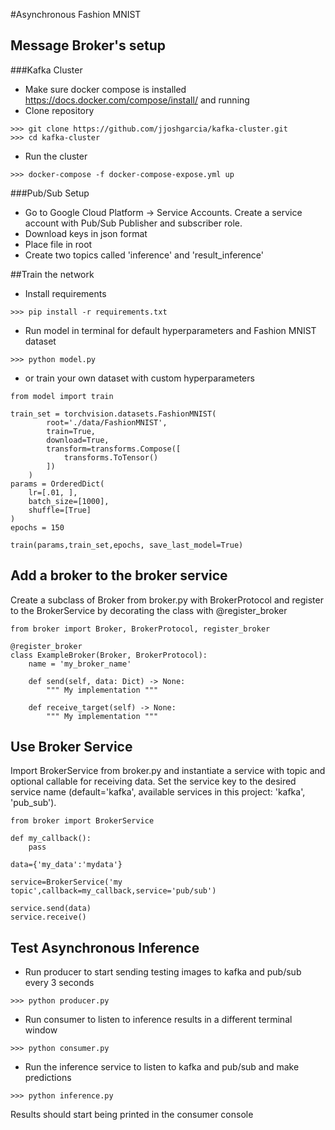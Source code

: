 #Asynchronous Fashion MNIST

## Message Broker's setup
###Kafka Cluster

- Make sure docker compose is installed https://docs.docker.com/compose/install/ and running
- Clone repository
```
>>> git clone https://github.com/jjoshgarcia/kafka-cluster.git
>>> cd kafka-cluster
```
- Run the cluster
```
>>> docker-compose -f docker-compose-expose.yml up
```

###Pub/Sub Setup

- Go to Google Cloud Platform -> Service Accounts. Create a service account with Pub/Sub Publisher and subscriber role.
- Download keys in json format
- Place file in root
- Create two topics called 'inference' and 'result_inference'

##Train the network

- Install requirements
```
>>> pip install -r requirements.txt
```
- Run model in terminal for default hyperparameters and Fashion MNIST dataset
```
>>> python model.py
```
- or train your own dataset with custom hyperparameters
```
from model import train

train_set = torchvision.datasets.FashionMNIST(
        root='./data/FashionMNIST',
        train=True,
        download=True,
        transform=transforms.Compose([
            transforms.ToTensor()
        ])
    )
params = OrderedDict(
    lr=[.01, ],
    batch_size=[1000],
    shuffle=[True]
)
epochs = 150

train(params,train_set,epochs, save_last_model=True)
```

## Add a broker to the broker service
Create a subclass of Broker from broker.py with BrokerProtocol and register to the BrokerService by decorating the 
class with @register_broker
```
from broker import Broker, BrokerProtocol, register_broker

@register_broker
class ExampleBroker(Broker, BrokerProtocol):
    name = 'my_broker_name'

    def send(self, data: Dict) -> None:
        """ My implementation """

    def receive_target(self) -> None:
        """ My implementation """
```
## Use Broker Service 

Import BrokerService from broker.py and instantiate a service with topic and optional callable for receiving data. 
Set the service key to the desired service name (default='kafka', available services in this project: 'kafka', 'pub_sub').
```
from broker import BrokerService

def my_callback():
    pass
    
data={'my_data':'mydata'}
    
service=BrokerService('my topic',callback=my_callback,service='pub/sub')

service.send(data)
service.receive()
```


## Test Asynchronous Inference

- Run producer to start sending testing images to kafka and pub/sub every 3 seconds
```
>>> python producer.py
```
- Run consumer to listen to inference results in a different terminal window
```
>>> python consumer.py
```
- Run the inference service to listen to kafka and pub/sub and make predictions
```
>>> python inference.py
```
Results should start being printed in the consumer console